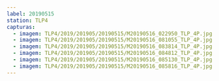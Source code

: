 ```yaml
---
label: 20190515
station: TLP4
capturas:
  - imagem: TLP4/2019/201905/20190515/M20190516_022950_TLP_4P.jpg
  - imagem: TLP4/2019/201905/20190515/M20190516_081055_TLP_4P.jpg
  - imagem: TLP4/2019/201905/20190515/M20190516_083814_TLP_4P.jpg
  - imagem: TLP4/2019/201905/20190515/M20190516_084812_TLP_4P.jpg
  - imagem: TLP4/2019/201905/20190515/M20190516_085130_TLP_4P.jpg
  - imagem: TLP4/2019/201905/20190515/M20190516_085816_TLP_4P.jpg
---
```

